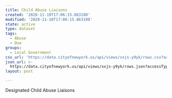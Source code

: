 ```yaml
---
title: Child Abuse Liaisons
created: '2020-11-10T17:06:15.863188'
modified: '2020-11-10T17:06:15.863198'
state: active
type: dataset
tags:
  - Abuse
  - Doe
groups:
  - Local Government
csv_url: 'https://data.cityofnewyork.us/api/views/xxjs-y9yk/rows.csv?accessType=DOWNLOAD'
json_url: >-
  https://data.cityofnewyork.us/api/views/xxjs-y9yk/rows.json?accessType=DOWNLOAD
layout: post

---
```

Designated Child Abuse Liaisons
